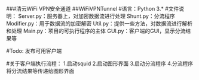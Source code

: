 ###清云WiFi VPN安全通道
##WiFiVPNTunnel
#语言：Python 3.*
#文件说明：
    Server.py：服务器上，对加密数据流进行处理
    Shunt.py：分流程序
    Modifier.py：用于数据流的加密解密
    Util.py：提供一些方法，对数据流进行解析和处理
    Main.py：项目的可执行程序的主体
    GUI.py：客户端的GUI，显示分流结果等

#Todo:
    发布可用客户端

#关于客户端执行流程：
1.启动squid
2.启动图形界面
3.启动分流程序
4.分流程序将分流结果等传递给图形界面
